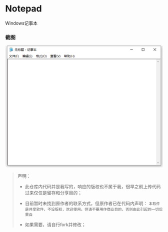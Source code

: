 # Notepad

Windows记事本

### 截图

![image](./生成/截图.png)



> 声明：
>
> - 此仓库内代码并是我写的，响应的版权也不属于我，很早之前上传代码过来仅仅是留存和分享目的；
>
> - 目前暂时未找到原作者的联系方式，但原作者已在代码内声明：
>   `本软件是共享软件，不设版权，欢迎使用。但请不要用作商业目的，否则由此引起的一切后果自`
>
> - 如果需要，请自行fork并修改；
